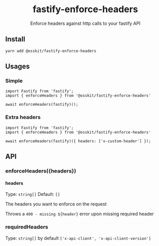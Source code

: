 <div align="center">

# fastify-enforce-headers

Enforce headers against http calls to your fastify API
  
</div>

## Install
```
yarn add @osskit/fastify-enforce-headers
```

## Usages

### Simple
```
import Fastify from 'fastify';
import { enforceHeaders } from '@osskit/fastify-enforce-headers'

await enforceHeaders(fastify)();
```

### Extra headers

```
import Fastify from 'fastify';
import { enforceHeaders } from '@osskit/fastify-enforce-headers'

await enforceHeaders(fastify)({ headers: ['x-custom-header'] });
```

## API

### enforceHeaders({headers})
#### headers
Type: `string[]`
Default: `[]`

The headers you want to enforce on the request

Throws a `400 - missing ${header}` error upon missing required header

### requiredHeaders

Type: `string[]` by default `['x-api-client', 'x-api-client-version']`
